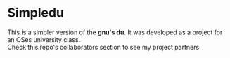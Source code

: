 # Simpledu

This is a simpler version of the **gnu's du**. It was developed as a project for
an OSes university class.  
Check this repo's collaborators section to see my project partners.
